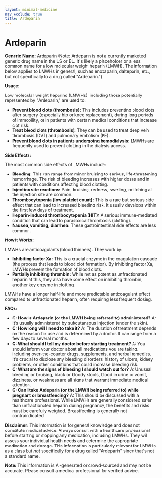 ```yaml
---
layout: minimal-medicine
nav_exclude: true
title: Ardeparin
---
```


# Ardeparin

**Generic Name:** Ardeparin (Note:  Ardeparin is not a currently marketed generic drug name in the US or EU.  It's likely a placeholder or a less common name for a low molecular weight heparin (LMWH).  The information below applies to LMWHs in general, such as enoxaparin, dalteparin, etc., but not specifically to a drug called "Ardeparin.")

**Usage:**

Low molecular weight heparins (LMWHs), including those potentially represented by "Ardeparin," are used to:

* **Prevent blood clots (thrombosis):**  This includes preventing blood clots after surgery (especially hip or knee replacement), during long periods of immobility, or in patients with certain medical conditions that increase clot risk.
* **Treat blood clots (thrombosis):**  They can be used to treat deep vein thrombosis (DVT) and pulmonary embolism (PE).
* **Prevent blood clots in patients undergoing hemodialysis:**  LMWHs are frequently used to prevent clotting in the dialysis access.


**Side Effects:**

The most common side effects of LMWHs include:

* **Bleeding:** This can range from minor bruising to serious, life-threatening hemorrhage.  The risk of bleeding increases with higher doses and in patients with conditions affecting blood clotting.
* **Injection site reactions:** Pain, bruising, redness, swelling, or itching at the injection site are common.
* **Thrombocytopenia (low platelet count):**  This is a rare but serious side effect that can lead to increased bleeding risk.  It usually develops within the first few days of treatment.
* **Heparin-induced thrombocytopenia (HIT):** A serious immune-mediated condition that can lead to paradoxical thrombosis (clotting).
* **Nausea, vomiting, diarrhea:** These gastrointestinal side effects are less common.


**How it Works:**

LMWHs are anticoagulants (blood thinners).  They work by:

* **Inhibiting factor Xa:** This is a crucial enzyme in the coagulation cascade (the process that leads to blood clot formation). By inhibiting factor Xa, LMWHs prevent the formation of blood clots.
* **Partially inhibiting thrombin:**  While not as potent as unfractionated heparin at this,  they also have some effect on inhibiting thrombin, another key enzyme in clotting.

LMWHs have a longer half-life and more predictable anticoagulant effect compared to unfractionated heparin, often requiring less frequent dosing.


**FAQs:**

* **Q: How is Ardeparin (or the LMWH being referred to) administered?**  A:  It's usually administered by subcutaneous injection (under the skin).
* **Q:  How long will I need to take it?** A: The duration of treatment depends on the reason for use and is determined by a doctor.  It can range from a few days to several months.
* **Q: What should I tell my doctor before starting treatment?** A:  You should inform your doctor about all medications you are taking, including over-the-counter drugs, supplements, and herbal remedies.  It's crucial to disclose any bleeding disorders, history of ulcers, kidney problems, or other conditions that could increase bleeding risk.
* **Q: What are the signs of bleeding I should watch out for?**  A:  Unusual bleeding or bruising, black or bloody stools, blood in urine or vomit, dizziness, or weakness are all signs that warrant immediate medical attention.
* **Q:  Can I take Ardeparin (or the LMWH being referred to) while pregnant or breastfeeding?** A:  This should be discussed with a healthcare professional.  While LMWHs are generally considered safer than unfractionated heparin during pregnancy, the benefits and risks must be carefully weighed.  Breastfeeding is generally not contraindicated.


**Disclaimer:** This information is for general knowledge and does not constitute medical advice.  Always consult with a healthcare professional before starting or stopping any medication, including LMWHs.  They will assess your individual health needs and determine the appropriate medication and dosage.  This information is particularly relevant for LMWHs as a class but *not* specifically for a drug called "Ardeparin" since that's not a standard name.


**Note:** This information is AI-generated or crowd-sourced and may not be accurate. Please consult a medical professional for verified advice.